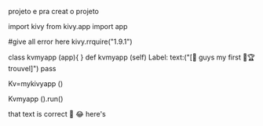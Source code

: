  projeto
e pra creat o projeto

import kivy
from kivy.app import app

#give all error here 
kivy.rrquire("1.9.1")

class kvmyapp (app){
}
def kvmyapp (self)
Label:
text:("[🤗 guys my first 🥇🏆 trouvel]")
pass

Kv=mykivyapp ()

Kvmyapp ().run()

that text is correct 💯  😂 here's 




